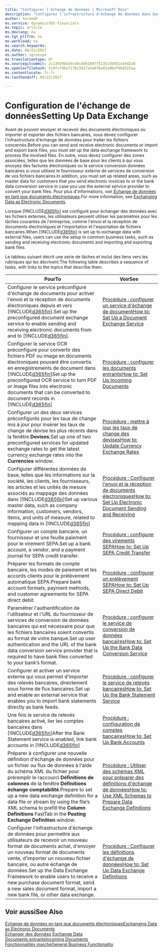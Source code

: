 ```yaml
---
title: "Configurer l'échange de données | Microsoft Docs"
description: "Configurez l'infrastructure d'échange de données dans Dynamics 365 for Financials."
author: SorenGP
ms.service: dynamics365-financials
ms.topic: article
ms.devlang: na
ms.tgt_pltfrm: na
ms.workload: na
ms.search.keywords: 
ms.date: 08/21/2017
ms.author: sgroespe
ms.translationtype: HT
ms.sourcegitcommit: 2c13559bb3dc44cdb61697f5135c5b931e34d2a8
ms.openlocfilehash: 5c0fcfd6ef178c5917a4a07ba81a9bef9b4522aa
ms.contentlocale: fr-fr
ms.lasthandoff: 09/22/2017

---
```

# <a name="setting-up-data-exchange"></a><span data-ttu-id="3221d-103">Configuration de l'échange de données</span><span class="sxs-lookup"><span data-stu-id="3221d-103">Setting Up Data Exchange</span></span>
<span data-ttu-id="3221d-104">Avant de pouvoir envoyer et recevoir des documents électroniques ou importer et exporter des fichiers bancaires, vous devez configurer l'infrastructure d'échange de données pour traiter les fichiers concernés.</span><span class="sxs-lookup"><span data-stu-id="3221d-104">Before you can send and receive electronic documents or import and export bank files, you must set up the data exchange framework to process the involved files.</span></span> <span data-ttu-id="3221d-105">En outre, vous devez configurer des zones associées, telles que les données de base pour les clients à qui vous envoyez des factures électroniques ou le service conversion données bancaires si vous utilisez le fournisseur externe de services de conversion de vos fichiers bancaires.</span><span class="sxs-lookup"><span data-stu-id="3221d-105">In addition, you must set up related areas, such as master data for customers that you send electronic invoices to or the bank data conversion service in case you use the external service provider to convert your bank files.</span></span> <span data-ttu-id="3221d-106">Pour plus d'informations, voir [Échange de données en tant que documents électroniques](across-data-exchange.md).</span><span class="sxs-lookup"><span data-stu-id="3221d-106">For more information, see [Exchanging Data as Electronic Documents](across-data-exchange.md).</span></span>  

 <span data-ttu-id="3221d-107">Lorsque [!INCLUDE[d365fin](includes/d365fin_md.md)] est configuré pour échanger des données avec les fichiers externes, les utilisateurs peuvent utiliser les paramètres pour les tâches courantes de l'entreprise, comme l'envoi et la réception de documents électroniques et l'importation et l'exportation de fichiers bancaires.</span><span class="sxs-lookup"><span data-stu-id="3221d-107">When [!INCLUDE[d365fin](includes/d365fin_md.md)] is set up to exchange data with external files, users can use the setup in common business tasks, such as sending and receiving electronic documents and importing and exporting bank files.</span></span>  

 <span data-ttu-id="3221d-108">Le tableau suivant décrit une série de tâches et inclut des liens vers les rubriques qui les décrivent.</span><span class="sxs-lookup"><span data-stu-id="3221d-108">The following table describes a sequence of tasks, with links to the topics that describe them.</span></span>  

|<span data-ttu-id="3221d-109">**Pour**</span><span class="sxs-lookup"><span data-stu-id="3221d-109">**To**</span></span>|<span data-ttu-id="3221d-110">**Voir**</span><span class="sxs-lookup"><span data-stu-id="3221d-110">**See**</span></span>|  
|------------|-------------|  
|<span data-ttu-id="3221d-111">Configurer le service préconfiguré d'échange de documents pour activer l'envoi et la réception de documents électroniques depuis et vers [!INCLUDE[d365fin](includes/d365fin_md.md)].</span><span class="sxs-lookup"><span data-stu-id="3221d-111">Set up the preconfigured document exchange service to enable sending and receiving electronic documents from and to [!INCLUDE[d365fin](includes/d365fin_md.md)].</span></span>|[<span data-ttu-id="3221d-112">Procédure : configurer un service d'échange de document</span><span class="sxs-lookup"><span data-stu-id="3221d-112">How to: Set Up a Document Exchange Service</span></span>](across-how-to-set-up-a-document-exchange-service.md)|  
|<span data-ttu-id="3221d-113">Configurer le service OCR préconfiguré pour convertir des fichiers PDF ou image en documents électroniques pouvant être convertis en enregistrements de document dans [!INCLUDE[d365fin](includes/d365fin_md.md)]</span><span class="sxs-lookup"><span data-stu-id="3221d-113">Set up the preconfigured OCR service to turn PDF or image files into electronic documents that can be converted to document records in [!INCLUDE[d365fin](includes/d365fin_md.md)]</span></span>|[<span data-ttu-id="3221d-114">Procédure : configurer les documents entrants</span><span class="sxs-lookup"><span data-stu-id="3221d-114">How to: Set Up Incoming Documents</span></span>](across-how-setup-income-documents.md)|  
|<span data-ttu-id="3221d-115">Configurer un des deux services préconfigurés pour les taux de change mis à jour pour insérer les taux de change de devise les plus récents dans la fenêtre **Devises**.</span><span class="sxs-lookup"><span data-stu-id="3221d-115">Set up one of two preconfigured services for updated exchange rates to get the latest currency exchange rates into the **Currencies** window.</span></span>|[<span data-ttu-id="3221d-116">Procédure : mettre à jour les taux de change des devises</span><span class="sxs-lookup"><span data-stu-id="3221d-116">How to: Update Currency Exchange Rates</span></span>](finance-how-update-currencies.md)|  
|<span data-ttu-id="3221d-117">Configurer différentes données de base, telles que les informations sur la société, les clients, les fournisseurs, les articles et les unités de mesure associés au mappage des données dans [!INCLUDE[d365fin](includes/d365fin_md.md)]</span><span class="sxs-lookup"><span data-stu-id="3221d-117">Set up various master data, such as company information, customers, vendors, items, and units of measure, related to mapping data in [!INCLUDE[d365fin](includes/d365fin_md.md)]</span></span>|[<span data-ttu-id="3221d-118">Procédure : Configurer l'envoi et la réception de documents électroniques</span><span class="sxs-lookup"><span data-stu-id="3221d-118">How to: Set Up Electronic Document Sending and Receiving</span></span>](across-how-to-set-up-electronic-document-sending-and-receiving.md)|  
|<span data-ttu-id="3221d-119">Configurer un compte bancaire, un fournisseur et une feuille paiement pour le virement SEPA.</span><span class="sxs-lookup"><span data-stu-id="3221d-119">Set up a bank account, a vendor, and a payment journal for SEPA credit transfer.</span></span>|[<span data-ttu-id="3221d-120">Procédure : configurer des virements SEPA</span><span class="sxs-lookup"><span data-stu-id="3221d-120">How to: Set Up SEPA Credit Transfer</span></span>](finance-how-to-set-up-sepa-credit-transfer.md)|  
|<span data-ttu-id="3221d-121">Préparer les formats de compte bancaire, les modes de paiement et les accords clients pour le prélèvement automatique SEPA.</span><span class="sxs-lookup"><span data-stu-id="3221d-121">Prepare bank account formats, payment methods, and customer agreements for SEPA direct debit.</span></span>|[<span data-ttu-id="3221d-122">Procédure : configurer un prélèvement SEPA</span><span class="sxs-lookup"><span data-stu-id="3221d-122">How to: Set Up SEPA Direct Debit</span></span>](finance-how-to-set-up-sepa-direct-debit.md)|  
|<span data-ttu-id="3221d-123">Paramétrer l'authentification de l'utilisateur et l'URL du fournisseur de services de conversion de données bancaires qui est nécessaire pour que les fichiers bancaires soient convertis au format de votre banque.</span><span class="sxs-lookup"><span data-stu-id="3221d-123">Set up user authentication and the URL of the bank data conversion service provider that is required to have bank files converted to your bank’s format.</span></span>|[<span data-ttu-id="3221d-124">Procédure : configurer le service de conversion de données bancaires</span><span class="sxs-lookup"><span data-stu-id="3221d-124">How to: Set Up the Bank Data Conversion Service</span></span>](bank-how-setup-bank-data-conversion-service.md)|  
|<span data-ttu-id="3221d-125">Configurer et activer un service externe qui vous permet d'importer des relevés bancaires, directement sous forme de flux bancaires.</span><span class="sxs-lookup"><span data-stu-id="3221d-125">Set up and enable an external service that enables you to import bank statements directly as bank feeds.</span></span>|[<span data-ttu-id="3221d-126">Procédure : configurer le service de relevés bancaires</span><span class="sxs-lookup"><span data-stu-id="3221d-126">How to: Set Up the Bank Statement Service</span></span>](bank-how-setup-bank-statement-service.md)|  
|<span data-ttu-id="3221d-127">Une fois le service de relevés bancaires activé, lier les comptes bancaires dans [!INCLUDE[d365fin](includes/d365fin_md.md)]</span><span class="sxs-lookup"><span data-stu-id="3221d-127">After the Bank Statement service is enabled, link bank accounts in [!INCLUDE[d365fin](includes/d365fin_md.md)]</span></span>|[<span data-ttu-id="3221d-128">Procédure : configuration de comptes bancaires</span><span class="sxs-lookup"><span data-stu-id="3221d-128">How to: Set Up Bank Accounts</span></span>](bank-how-setup-bank-accounts.md)|  
|<span data-ttu-id="3221d-129">Préparer à configurer une nouvelle définition d'échange de données pour un fichier ou flux de données à l'aide du schéma XML du fichier pour préremplir le raccourci **Définitions de colonnes** de la fenêtre **Définitions échange comptabilité**.</span><span class="sxs-lookup"><span data-stu-id="3221d-129">Prepare to set up a new data exchange definition for a data file or stream by using the file’s XML schema to prefill the **Column Definitions** FastTab in the **Posting Exchange Definition** window.</span></span>|[<span data-ttu-id="3221d-130">Procédure : Utiliser des schémas XML pour préparer des définitions d'échange de données</span><span class="sxs-lookup"><span data-stu-id="3221d-130">How to: Use XML Schemas to Prepare Data Exchange Definitions</span></span>](across-how-to-use-xml-schemas-to-prepare-data-exchange-definitions.md)|  
|<span data-ttu-id="3221d-131">Configurer l'infrastructure d'échange de données pour permettre aux utilisateurs de recevoir un nouveau format de documents achat, d'envoyer un nouveau format de documents vente, d'importer un nouveau fichier bancaire, ou autre échange de données.</span><span class="sxs-lookup"><span data-stu-id="3221d-131">Set up the Data Exchange Framework to enable users to receive a new purchase document format, send a new sales document format, import a new bank file, or other data exchange.</span></span>|[<span data-ttu-id="3221d-132">Procédure : Configurer les définitions d'échange de données</span><span class="sxs-lookup"><span data-stu-id="3221d-132">How to: Set Up Data Exchange Definitions</span></span>](across-how-to-set-up-data-exchange-definitions.md)|  

## <a name="see-also"></a><span data-ttu-id="3221d-133">Voir aussi</span><span class="sxs-lookup"><span data-stu-id="3221d-133">See Also</span></span>  
[<span data-ttu-id="3221d-134">Échange de données en tant que documents électroniques</span><span class="sxs-lookup"><span data-stu-id="3221d-134">Exchanging Data as Electronic Documents</span></span>](across-data-exchange.md)  
<span data-ttu-id="3221d-135">[Échanger des données](across-exchange-data.md) </span><span class="sxs-lookup"><span data-stu-id="3221d-135">[Exchange Data](across-exchange-data.md) </span></span>  
[<span data-ttu-id="3221d-136">Documents entrants</span><span class="sxs-lookup"><span data-stu-id="3221d-136">Incoming Documents</span></span>](across-income-documents.md)  
[<span data-ttu-id="3221d-137">Fonctionnalités marché</span><span class="sxs-lookup"><span data-stu-id="3221d-137">General Business Functionality</span></span>](ui-across-business-areas.md)  


